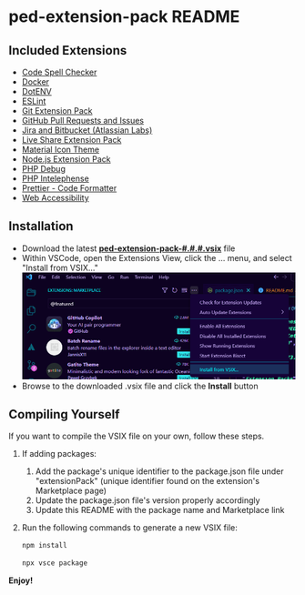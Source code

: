 # ped-extension-pack README

## Included Extensions

* [Code Spell Checker](https://marketplace.visualstudio.com/items?itemName=streetsidesoftware.code-spell-checker)
* [Docker](https://marketplace.visualstudio.com/items?itemName=ms-azuretools.vscode-docker)
* [DotENV](https://marketplace.visualstudio.com/items?itemName=mikestead.dotenv)
* [ESLint](https://marketplace.visualstudio.com/items?itemName=dbaeumer.vscode-eslint)
* [Git Extension Pack](https://marketplace.visualstudio.com/items?itemName=donjayamanne.git-extension-pack)
* [GitHub Pull Requests and Issues](https://marketplace.visualstudio.com/items?itemName=GitHub.vscode-pull-request-github&ssr=false#review-details)
* [Jira and Bitbucket (Atlassian Labs)](https://marketplace.visualstudio.com/items?itemName=Atlassian.atlascode)
* [Live Share Extension Pack](https://marketplace.visualstudio.com/items?itemName=MS-vsliveshare.vsliveshare-pack)
* [Material Icon Theme](https://marketplace.visualstudio.com/items?itemName=PKief.material-icon-theme)
* [Node.js Extension Pack](https://marketplace.visualstudio.com/items?itemName=waderyan.nodejs-extension-pack)
* [PHP Debug](https://marketplace.visualstudio.com/items?itemName=xdebug.php-debug)
* [PHP Intelephense](https://marketplace.visualstudio.com/items?itemName=bmewburn.vscode-intelephense-client)
* [Prettier - Code Formatter](https://marketplace.visualstudio.com/items?itemName=esbenp.prettier-vscode)
* [Web Accessibility](https://marketplace.visualstudio.com/items?itemName=MaxvanderSchee.web-accessibility)

## Installation

* Download the latest **[ped-extension-pack-#.#.#.vsix](https://github.com/nfleet-Ped/ped-extension-pack/releases/download/v.2.0.0/ped-extension-pack-2.0.0.vsix)** file
* Within VSCode, open the Extensions View, click the ... menu, and select "Install from VSIX..."
![Install from VSIX button location in VSCode](installVSIXlocation.png)
* Browse to the downloaded .vsix file and click the **Install** button

## Compiling Yourself

If you want to compile the VSIX file on your own, follow these steps.

1. If adding packages:
    1. Add the package's unique identifier to the package.json file under "extensionPack" (unique identifier found on the extension's Marketplace page)
    1. Update the package.json file's version properly accordingly
    1. Update this README with the package name and Marketplace link
1. Run the following commands to generate a new VSIX file:

    ```powershell
    npm install
    ```

    ```powershell
    npx vsce package
    ```

**Enjoy!**
